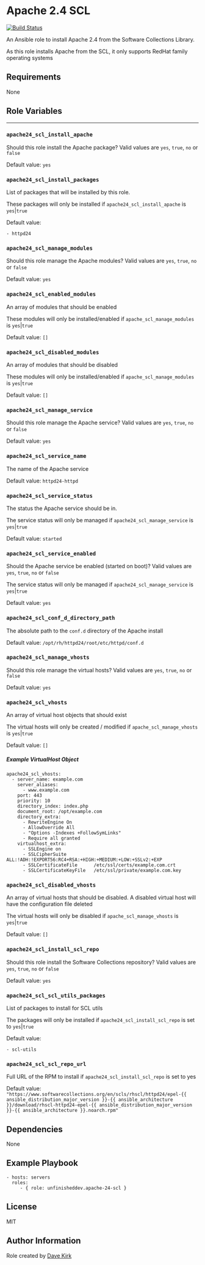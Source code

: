 # Apache 2.4 SCL

[![Build Status](https://travis-ci.org/unfinisheddev/ansible-apache-24-scl.svg)](https://travis-ci.org/unfinisheddev/ansible-apache-24-scl)

An Ansible role to install Apache 2.4 from the Software Collections Library.

As this role installs Apache from the SCL, it only supports RedHat family operating systems

## Requirements

None

## Role Variables

---

### `apache24_scl_install_apache`

Should this role install the Apache package? Valid values are `yes`, `true`, `no` or `false`

Default value: `yes`

### `apache24_scl_install_packages`

List of packages that will be installed by this role.

These packages will only be installed if `apache24_scl_install_apache` is `yes`|`true`

Default value:
```
- httpd24
```

### `apache24_scl_manage_modules`

Should this role manage the Apache modules? Valid values are `yes`, `true`, `no` or `false`

Default value: `yes`

### `apache24_scl_enabled_modules`

An array of modules that should be enabled

These modules will only be installed/enabled if `apache_scl_manage_modules` is `yes`|`true`

Default value: `[]`

### `apache24_scl_disabled_modules`

An array of modules that should be disabled

These modules will only be installed/enabled if `apache_scl_manage_modules` is `yes`|`true`

Default value: `[]`

### `apache24_scl_manage_service`

Should this role manage the Apache service? Valid values are `yes`, `true`, `no` or `false`

Default value: `yes`

### `apache24_scl_service_name`

The name of the Apache service

Default value: `httpd24-httpd`

### `apache24_scl_service_status`

The status the Apache service should be in.

The service status will only be managed if `apache24_scl_manage_service` is `yes`|`true`

Default value: `started`

### `apache24_scl_service_enabled`

Should the Apache service be enabled (started on boot)? Valid values are `yes`, `true`, `no` or `false`

The service status will only be managed if `apache24_scl_manage_service` is `yes`|`true`

Default value: `yes`

### `apache24_scl_conf_d_directory_path`

The absolute path to the `conf.d` directory of the Apache install

Default value: `/opt/rh/httpd24/root/etc/httpd/conf.d`

### `apache24_scl_manage_vhosts`

Should this role manage the virtual hosts? Valid values are `yes`, `true`, `no` or `false`

Default value: `yes`

### `apache24_scl_vhosts`

An array of virtual host objects that should exist

The virtual hosts will only be created / modified if `apache_scl_manage_vhosts` is `yes`|`true`

Default value: `[]`

##### Example VirtualHost Object

```
apache24_scl_vhosts:
  - server_name: example.com
    server_aliases:
      - www.example.com
    port: 443
    priority: 10
    directory_index: index.php
    document_root: /opt/example.com
    directory_extra:
      - RewriteEngine On
      - AllowOverride All
      - "Options -Indexes +FollowSymLinks"
      - Require all granted
    virtualhost_extra:
      - SSLEngine on
      - SSLCipherSuite ALL:!ADH:!EXPORT56:RC4+RSA:+HIGH:+MEDIUM:+LOW:+SSLv2:+EXP
      - SSLCertificateFile      /etc/ssl/certs/example.com.crt
      - SSLCertificateKeyFile   /etc/ssl/private/example.com.key
```

### `apache24_scl_disabled_vhosts`

An array of virtual hosts that should be disabled. A disabled virtual host will have the configuration
file deleted

The virtual hosts will only be disabled if `apache_scl_manage_vhosts` is `yes`|`true`

Default value: `[]`

### `apache24_scl_install_scl_repo`

Should this role install the Software Collections repository? Valid values are `yes`, `true`, `no` or `false`

Default value: `yes`

### `apache24_scl_scl_utils_packages`

List of packages to install for SCL utils

The packages will only be installed if `apache24_scl_install_scl_repo` is set to `yes`|`true`

Default value:
```
- scl-utils
```

### `apache24_scl_scl_repo_url`

Full URL of the RPM to install if `apache24_scl_install_scl_repo` is set to yes

Default value: `"https://www.softwarecollections.org/en/scls/rhscl/httpd24/epel-{{ ansible_distribution_major_version }}-{{ ansible_architecture }}/download/rhscl-httpd24-epel-{{ ansible_distribution_major_version }}-{{ ansible_architecture }}.noarch.rpm"`


## Dependencies

None

## Example Playbook

    - hosts: servers
      roles:
         - { role: unfinisheddev.apache-24-scl }

## License

MIT

## Author Information

Role created by [Dave Kirk](http://unfinisheddev.com)
